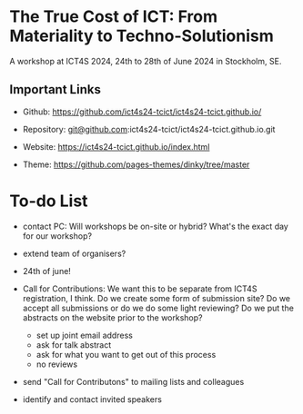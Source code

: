 
# The True Cost of ICT: From Materiality to Techno-Solutionism

A workshop at ICT4S 2024, 24th to 28th of June 2024 in Stockholm, SE.


## Important Links

- Github: https://github.com/ict4s24-tcict/ict4s24-tcict.github.io/
- Repository: git@github.com:ict4s24-tcict/ict4s24-tcict.github.io.git
- Website: https://ict4s24-tcict.github.io/index.html

- Theme: https://github.com/pages-themes/dinky/tree/master


# To-do List

- contact PC: Will workshops be on-site or hybrid? What's the exact day for
  our workshop?
- extend team of organisers?

- 24th of june!

- Call for Contributions: We want this to be separate from ICT4S
  registration, I think. Do we create some form of submission site? Do we
accept all submissions or do we do some light reviewing? Do we put the
abstracts on the website prior to the workshop?
    - set up joint email address
    - ask for talk abstract
    - ask for what you want to get out of this process
    - no reviews
- send "Call for Contributons" to mailing lists and colleagues
- identify and contact invited speakers


